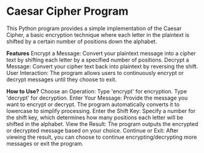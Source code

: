 # **Caesar Cipher Program**
This Python program provides a simple implementation of the Caesar Cipher, a basic encryption technique where each letter in the plaintext is shifted by a certain number of positions down the alphabet.

**Features**
Encrypt a Message: Convert your plaintext message into a cipher text by shifting each letter by a specified number of positions.
Decrypt a Message: Convert your cipher text back into plaintext by reversing the shift.
User Interaction: The program allows users to continuously encrypt or decrypt messages until they choose to exit.

**How to Use?**
Choose an Operation:
Type 'encrypt' for encryption.
Type 'decrypt' for decryption.
Enter Your Message:
Provide the message you want to encrypt or decrypt. The program automatically converts it to lowercase to simplify processing.
Enter the Shift Key:
Specify a number for the shift key, which determines how many positions each letter will be shifted in the alphabet.
View the Result:
The program outputs the encrypted or decrypted message based on your choice.
Continue or Exit:
After viewing the result, you can choose to continue encrypting/decrypting more messages or exit the program.
